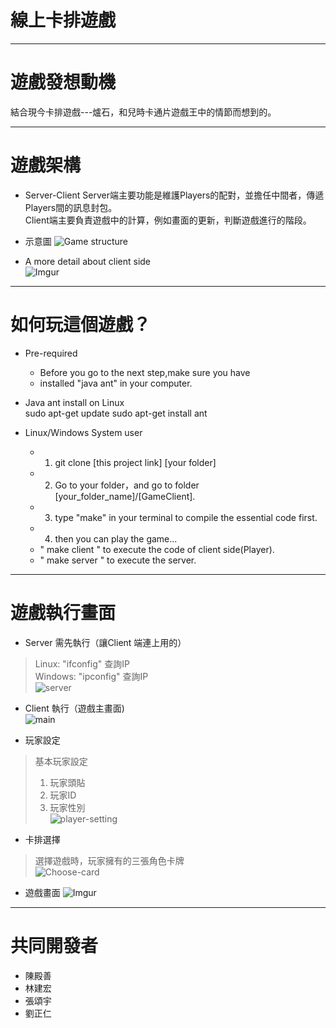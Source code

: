 # 線上卡排遊戲
* * * 
# 遊戲發想動機
結合現今卡排遊戲---爐石，和兒時卡通片遊戲王中的情節而想到的。  

* * *
# 遊戲架構
* Server-Client
Server端主要功能是維護Players的配對，並擔任中間者，傳遞Players間的訊息封包。  
Client端主要負責遊戲中的計算，例如畫面的更新，判斷遊戲進行的階段。  
  
* 示意圖
![Game structure](http://i.imgur.com/GSTbFjl.png)
  
* A more detail about client side  
![Imgur](http://i.imgur.com/yFmU7DT.png)  

* * *
# 如何玩這個遊戲？
* Pre-required  
	+ Before you go to the next step,make sure you have
	+ installed "java ant" in your computer.

* Java ant install on Linux  
	sudo apt-get update
	sudo apt-get install ant  

* Linux/Windows System user
	+ 1. git clone [this project link] [your folder]  
	+ 2. Go to your folder，and go to folder [your_folder_name]/[GameClient].  
	+ 3. type "make" in your terminal to compile the essential code first.  
	+ 4. then you can play the game...  
	+ " make client " to execute the code of client side(Player).
	+ " make server " to execute the server.  
 
* * *
# 遊戲執行畫面
* Server 需先執行（讓Client 端連上用的）  
> Linux: "ifconfig" 查詢IP  
> Windows: "ipconfig" 查詢IP  
![server](http://i.imgur.com/7NjbDfn.png)  

* Client 執行（遊戲主畫面)  
![main](http://i.imgur.com/K5B4k5K.png)

* 玩家設定
> 基本玩家設定  
> 1. 玩家頭貼  
> 2. 玩家ID  
> 3. 玩家性別  
![player-setting](http://i.imgur.com/8Leordt.png)

* 卡排選擇
> 選擇遊戲時，玩家擁有的三張角色卡牌  
![Choose-card](http://i.imgur.com/c1tuBaa.png)  

* 遊戲畫面
![Imgur](http://i.imgur.com/G2oiqW0.png)
* * *

# 共同開發者
* 陳殿善
* 林建宏
* 張頌宇
* 劉正仁
